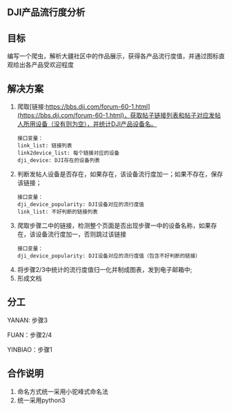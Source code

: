 ## DJI产品流行度分析
 
## 目标
 
编写一个爬虫，解析大疆社区中的作品展示，获得各产品流行度值，并通过图标直观给出各产品受欢迎程度
 
## 解决方案
 
1. 爬取[链接:https://bbs.dji.com/forum-60-1.html](https://bbs.dji.com/forum-60-1.html)，获取帖子链接列表和帖子对应发帖人所用设备（没有则为空），并统计DJI产品设备名。
    ```
    接口变量：
    link_list: 链接列表
    link2device_list: 每个链接对应的设备
    dji_device: DJI存在的设备列表
    ```
2. 判断发帖人设备是否存在，如果存在，该设备流行度加一；如果不存在，保存该链接；
    ```
    接口变量：
    dji_device_popularity: DJI设备对应的流行度值
    link_list: 不好判断的链接列表
    ```
3. 爬取步骤二中的链接，检测整个页面是否出现步骤一中的设备名称，如果存在，该设备流行度加一，否则跳过该链接
    ```
    接口变量：
    dji_device_popularity: DJI设备对应的流行度值（包含不好判断的链接）
    ```
4. 将步骤2/3中统计的流行度值归一化并制成图表，发到电子邮箱中; 
5. 形成文档
 
## 分工
 
YANAN: 步骤3 
 
FUAN：步骤2/4 
 
YINBIAO：步骤1 
 
## 合作说明
 
1. 命名方式统一采用小驼峰式命名法
2. 统一采用python3
